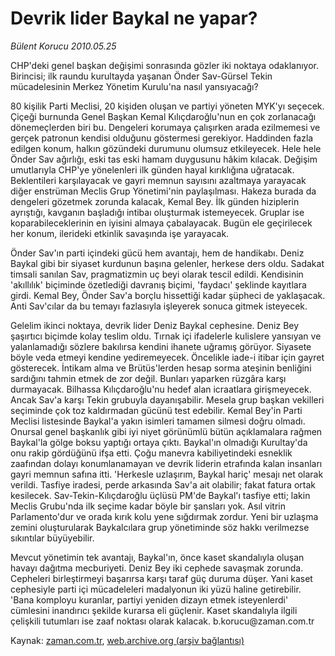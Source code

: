 # Devrik lider Baykal ne yapar?

*Bülent Korucu 2010.05.25*

<td class="columnist-detail">
<p>CHP'deki genel başkan değişimi sonrasında gözler iki noktaya odaklanıyor. Birincisi; ilk raundu kurultayda yaşanan Önder Sav-Gürsel Tekin mücadelesinin Merkez Yönetim Kurulu'na nasıl yansıyacağı?</p>
<p>
<div id="haberMetinDiv">
<p>80 kişilik Parti Meclisi, 20 kişiden oluşan ve partiyi yöneten MYK'yı seçecek. Çiçeği burnunda Genel Başkan Kemal Kılıçdaroğlu'nun en çok zorlanacağı dönemeçlerden biri bu. Dengeleri korumaya çalışırken arada ezilmemesi ve gerçek patronun kendisi olduğunu göstermesi gerekiyor. Haddinden fazla edilgen konum, halkın gözündeki durumunu olumsuz etkileyecek. Hele hele Önder Sav ağırlığı, eski tas eski hamam duygusunu hâkim kılacak. Değişim umutlarıyla CHP'ye yönelenleri ilk günden hayal kırıklığına uğratacak. Beklentileri karşılayacak ve gayri memnun sayısını azaltmaya yarayacak diğer enstrüman Meclis Grup Yönetimi'nin paylaşılması. Hakeza burada da dengeleri gözetmek zorunda kalacak, Kemal Bey. İlk günden hiziplerin ayrıştığı, kavganın başladığı intibaı oluşturmak istemeyecek. Gruplar ise koparabileceklerinin en iyisini almaya çabalayacak. Bugün ele geçirilecek her konum, ilerideki etkinlik savaşında işe yarayacak.
<p>Önder Sav'ın parti içindeki gücü hem avantajı, hem de handikabı. Deniz Baykal gibi bir siyaset kurdunun başına gelenler, herkese ders oldu. Sadakat timsali sanılan Sav, pragmatizmin uç beyi olarak tescil edildi. Kendisinin 'akıllılık' biçiminde özetlediği davranış biçimi, 'faydacı' şeklinde kayıtlara girdi. Kemal Bey, Önder Sav'a borçlu hissettiği kadar şüpheci de yaklaşacak. Anti Sav'cılar da bu temayı fazlasıyla işleyerek sonuca gitmek isteyecek.
<p>Gelelim ikinci noktaya, devrik lider Deniz Baykal cephesine. Deniz Bey şaşırtıcı biçimde kolay teslim oldu. Tırnak içi ifadelerle kulislere yansıyan ve yalanlamadığı sözlere bakılırsa kendini ihanete uğramış görüyor. Siyasete böyle veda etmeyi kendine yediremeyecek. Öncelikle iade-i itibar için gayret gösterecek. İntikam alma ve Brütüs'lerden hesap sorma ateşinin benliğini sardığını tahmin etmek de zor değil. Bunları yaparken rüzgâra karşı durmayacak. Bilhassa Kılıçdaroğlu'nu hedef alan icraatlara girişmeyecek. Ancak Sav'a karşı Tekin grubuyla dayanışabilir. Mesela grup başkan vekilleri seçiminde çok toz kaldırmadan gücünü test edebilir. Kemal Bey'in Parti Meclisi listesinde Baykal'a yakın isimleri tamamen silmesi doğru olmadı. Onursal genel başkanlık gibi iyi niyet görünümlü bütün açıklamalara rağmen Baykal'la gölge boksu yaptığı ortaya çıktı. Baykal'ın olmadığı Kurultay'da onu rakip gördüğünü ifşa etti. Çoğu manevra kabiliyetindeki esneklik zaafından dolayı konumlanamayan ve devrik liderin etrafında kalan insanları gayri memnun safına itti. 'Herkesle uzlaşırım, Baykal hariç' mesajı net olarak verildi. Tasfiye iradesi, perde arkasında Sav'a ait olabilir; fakat fatura ortak kesilecek. Sav-Tekin-Kılıçdaroğlu üçlüsü PM'de Baykal'ı tasfiye etti; lakin Meclis Grubu'nda ilk seçime kadar böyle bir şansları yok. Asıl vitrin Parlamento'dur ve orada kırık kolu yene sığdırmak zordur. Yeni bir uzlaşma zemini oluşturularak Baykalcılara grup yönetiminde söz hakkı verilmezse sıkıntılar büyüyebilir.
<p>Mevcut yönetimin tek avantajı, Baykal'ın, önce kaset skandalıyla oluşan havayı dağıtma mecburiyeti. Deniz Bey iki cephede savaşmak zorunda. Cepheleri birleştirmeyi başarırsa karşı taraf güç duruma düşer. Yani kaset cephesiyle parti içi mücadeleleri madalyonun iki yüzü haline getirebilir. 'Bana komployu kuranlar, partiyi yeniden dizayn etmek isteyenlerdi' cümlesini inandırıcı şekilde kurarsa eli güçlenir. Kaset skandalıyla ilgili çelişkili tutumları ise zaaf noktası olarak kalacak. b.korucu@zaman.com.tr</p></p></p></p></div>
</p>
<a href="http://web.archive.org/web/20110107101107/mailto:b.korucu@zaman.com.tr">
</a></td>

Kaynak: [zaman.com.tr](http://zaman.com.tr/yazar.do?yazino=987709), [web.archive.org (arşiv bağlantısı)](http://web.archive.org/web/20110107101107/http://www.zaman.com.tr/yazar.do?yazino=987709)
